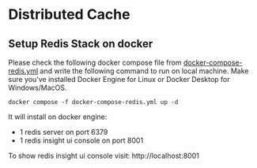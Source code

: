# Distributed Cache 
## Setup Redis Stack on docker
Please check the following docker compose file from [docker-compose-redis.yml](https://github.com/rabbicse/aspdotnetcore-ddd-cleanarchitecture-microservices/blob/master/src/microservices/KYC/docker-composes/docker-compose-redis.yml) 
and write the following command to run on local machine. Make sure you've installed Docker Engine for Linux or Docker Desktop for Windows/MacOS.

```
docker compose -f docker-compose-redis.yml up -d
```

It will install on docker engine:
- 1 redis server on port 6379
- 1 redis insight ui console on port 8001

To show redis insight ui console visit: http://localhost:8001
